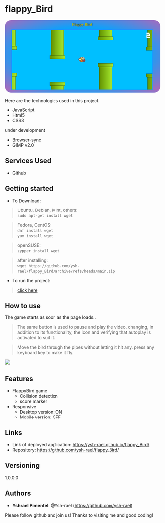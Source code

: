 # flappy_Bird

<img src="imagens/print-flappyBird01.png" style="border-radius:20px;">


Here are the technologies used in this project.
 

* JavaScript
* Html5
* CSS3

under development
* Browser-sync
* GIMP v2.0
 
 
## Services Used
 
* Github
 
<!-- ## Ruby Gems
... -->
 
## Getting started
 
* To Download:

>	Ubuntu, Debian, Mint, others:<br>
	  ```
	 	 sudo apt-get install wget
	  ```

>	Fedora, CentOS:<br>
	```
		dnf install wget
	```<br>
	```
		yum install wget
	```

>	openSUSE:<br>
	```
		zypper install wget
	```

>	after installing:<br>
	```
		wget https://github.com/ysh-rael/flappy_Bird/archive/refs/heads/main.zip
	```

* To run the project:
>    [click here](https://ysh-rael.github.io/input-range/)
 
## How to use
 
The game starts as soon as the page loads..<br>

> The same button is used to pause and play the video, changing, in addition to its functionality, the icon and verifying that autoplay is activated to suit it.<br>

> Move the bird through the pipes without letting it hit any. press any keyboard key to make it fly.
<img src="https://j.gifs.com/k2j8GK.gif">
 
## Features
 * FlappyBird game
	- Collision detection
	- score marker
 * Responsive
	- Desktop version: ON
	- Mobile version: OFF



 
 
## Links
 
  - Link of deployed application: https://ysh-rael.github.io/flappy_Bird/
  - Repository: https://github.com/ysh-rael/flappy_Bird/
 
 
## Versioning
 
1.0.0.0
 
 
## Authors
 
* **Yshrael Pimentel**: @Ysh-rael (https://github.com/ysh-rael)
 
 
Please follow github and join us!
Thanks to visiting me and good coding!
